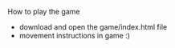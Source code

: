 How to play the game
- download and open the game/index.html file
- movement instructions in game :)
